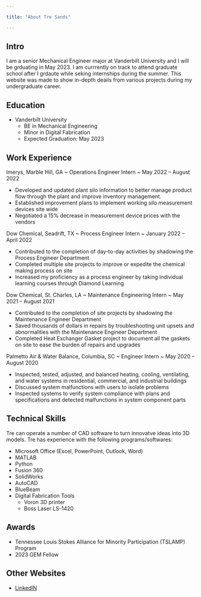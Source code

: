 ```yaml
---

title: "About Tre Sands"

---
```

## Intro
I am a senior Mechanical Engineer major at Vanderbilt University and I will be grduating in May 2023. I am currrently on track to attend graduate school after I grdaute while seking internships during the summer. This website was made to show in-depth deails from various projects during my undergraduate career.


## Education

* Vanderbilt University
  * BE in Mechanical Engineering
  * Minor in Digital Fabrication
  * Expected Graduation: May 2023 

## Work Experience 

Imerys, Marble Hill, GA ~ Operations Engineer Intern ~ May 2022 – August 2022 
* Developed and updated plant silo information to better manage product flow through the plant and improve inventory management. 
* Established improvement plans to implement working silo measurement devices site wide 
* Negotiated a 15% decrease in measurement device prices with the vendors 

Dow Chemical, Seadrift, TX ~ Process Engineer Intern ~ January 2022 – April 2022 
* Contributed to the completion of day-to-day activities by shadowing the Process Engineer Department 
* Completed multiple site projects to improve or expedite the chemical making process on site 
* Increased my proficiency as a process engineer by taking individual learning courses through Diamond Learning

Dow Chemical, St. Charles, LA ~ Maintenance Engineering Intern ~ May 2021 – August 2021
* Contributed to the completion of site projects by shadowing the Maintenance Engineer Department 
* Saved thousands of dollars in repairs by troubleshooting unit upsets and abnormalities with the Maintenance Engineer Department 
* Completed Heat Exchanger Gasket project to document all the gaskets on site to ease the burden of repairs and upgrades

Palmetto Air & Water Balance, Columbia, SC ~ Engineer Intern ~ May 2020 – August 2020
* Inspected, tested, adjusted, and balanced heating, cooling, ventilating, and water systems in residential, commercial, and industrial buildings
* Discussed system malfunctions with users to isolate problems
* Inspected systems to verify system compliance with plans and specifications and detected malfunctions in system component parts

## Technical Skills

Tre can operate a number of CAD software to turn innovatve ideas into 3D models. Tre has experience with the following programs/softwares:
* Microsoft Office (Excel, PowerPoint, 
Outlook, Word) 
* MATLAB 
* Python 
* Fusion 360 
* SolidWorks 
* AutoCAD 
* BlueBeam 
* Digital Fabrication Tools
  * Voron 3D printer
  * Boss Laser LS-1420


## Awards
 * Tennessee Louis Stokes Alliance for Minority Participation (TSLAMP) Program
 * 2023 GEM Fellow


## Other Websites 

* [LinkedIN](https://www.linkedin.com/in/william-sands-456069196/)
